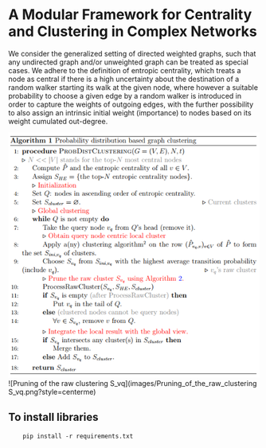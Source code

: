 # A Modular Framework for Centrality and Clustering in Complex Networks
  
We consider the generalized setting of directed weighted graphs, such that
any undirected graph and/or unweighted graph can be treated as special cases.
We adhere to the definition of entropic centrality, which treats a node as central if
there is a high uncertainty about the destination of a random walker starting its
walk at the given node, where however a suitable probability to choose a given edge
by a random walker is introduced in order to capture the weights of outgoing edges,
with the further possibility to also assign an intrinsic initial weight (importance)
to nodes based on its weight cumulated out-degree.

![Probability distribution based graph clustering text](images/Probability_distribution_based_graph_clustering.png?style=centerme)
![Pruning of the raw clustering S_vq](images/Pruning_of_the_raw_clustering S_vq.png?style=centerme)


## To install libraries
        pip install -r requirements.txt